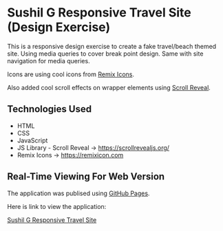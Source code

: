 # Sushil G Responsive Travel Site (Design Exercise)

This is a responsive design exercise to create a fake travel/beach themed site.  Using media queries to cover break point design.  Same with site navigation for media queries. 

Icons are using cool icons from [Remix Icons](https://remixicon.com).

Also added cool scroll effects on wrapper elements using [Scroll Reveal](https://scrollrevealjs.org/).


## Technologies Used

- HTML
- CSS 
- JavaScript
- JS Library - Scroll Reveal -> https://scrollrevealjs.org/
- Remix Icons -> https://remixicon.com

## Real-Time Viewing For Web Version

The application was publised using [GitHub Pages](https://pages.github.com/). 

Here is link to view the application:

[Sushil G Responsive Travel Site](https://susgupta.github.io/responsive_travel_site/index.html)
